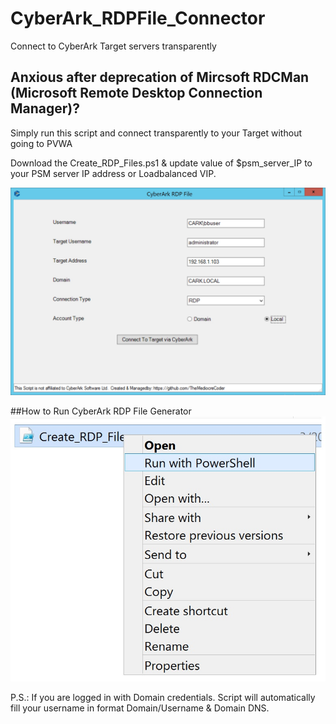 # CyberArk_RDPFile_Connector
Connect to CyberArk Target servers transparently

## Anxious after deprecation of Mircsoft RDCMan (Microsoft Remote Desktop Connection Manager)?
Simply run this script and connect transparently to your Target without going to PVWA

Download the Create_RDP_Files.ps1 & update value of $psm_server_IP to your PSM server IP address or Loadbalanced VIP.

![Image of CyberArk RDP File Generator](https://github.com/TheMediocreCoder/CyberArk_RDPFile_Connector/blob/master/docs/images/RDP_File_Launcher.jpg)

##How to Run CyberArk RDP File Generator
![Image of How](https://github.com/TheMediocreCoder/CyberArk_RDPFile_Connector/blob/master/docs/images/Run_PS_RDP_File.jpg)

P.S.:
If you are logged in with Domain credentials. Script will automatically fill your username in format Domain/Username & Domain DNS.




